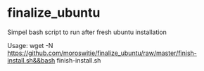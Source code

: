 # finalize_ubuntu
Simpel bash script to run after fresh ubuntu installation

Usage:
wget -N https://github.com/moroswitie/finalize_ubuntu/raw/master/finish-install.sh&&bash finish-install.sh

